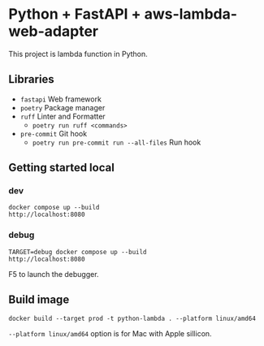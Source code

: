 # Python + FastAPI + aws-lambda-web-adapter
This project is lambda function in Python.

## Libraries
- `fastapi` Web framework
- `poetry` Package manager
- `ruff` Linter and Formatter
  - `poetry run ruff <commands>`
- `pre-commit` Git hook
  - `poetry run pre-commit run --all-files` Run hook

## Getting started local
### dev
```
docker compose up --build
http://localhost:8080
```
### debug
```
TARGET=debug docker compose up --build
http://localhost:8080
```
F5 to launch the debugger. 

## Build image
```
docker build --target prod -t python-lambda . --platform linux/amd64
```

`--platform linux/amd64` option is for Mac with Apple sillicon.

